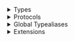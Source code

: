 <details>
<summary>Types</summary>

  - [AnyAttachmentPayload](/AnyAttachmentPayload)
  - [AttachmentAction](/AttachmentAction)
  - [AttachmentAction.ActionStyle](/AttachmentAction.ActionStyle)
  - [AttachmentAction.ActionType](/AttachmentAction.ActionType)
  - [AttachmentFile](/AttachmentFile)
  - [AttachmentFileType](/AttachmentFileType)
  - [AttachmentId](/AttachmentId)
  - [AttachmentType](/AttachmentType)
  - [AttachmentUploadingState](/AttachmentUploadingState)
  - [FileAttachmentPayload](/FileAttachmentPayload)
  - [GiphyAttachmentPayload](/GiphyAttachmentPayload)
  - [ImageAttachmentPayload](/ImageAttachmentPayload)
  - [LinkAttachmentPayload](/LinkAttachmentPayload)
  - [LocalAttachmentState](/LocalAttachmentState)
  - [\_ChatMessageAttachment](/_ChatMessageAttachment)

</details>

<details>
<summary>Protocols</summary>

  - [AttachmentPayload](/AttachmentPayload)

</details>

<details>
<summary>Global Typealiases</summary>

  - [AnyChatMessageAttachment](/AnyChatMessageAttachment)
  - [ChatMessageFileAttachment](/ChatMessageFileAttachment)
  - [ChatMessageGiphyAttachment](/ChatMessageGiphyAttachment)
  - [ChatMessageImageAttachment](/ChatMessageImageAttachment)
  - [ChatMessageLinkAttachment](/ChatMessageLinkAttachment)

</details>

<details>
<summary>Extensions</summary>

  - [AnyChatMessageAttachment](/AnyChatMessageAttachment)

</details>
